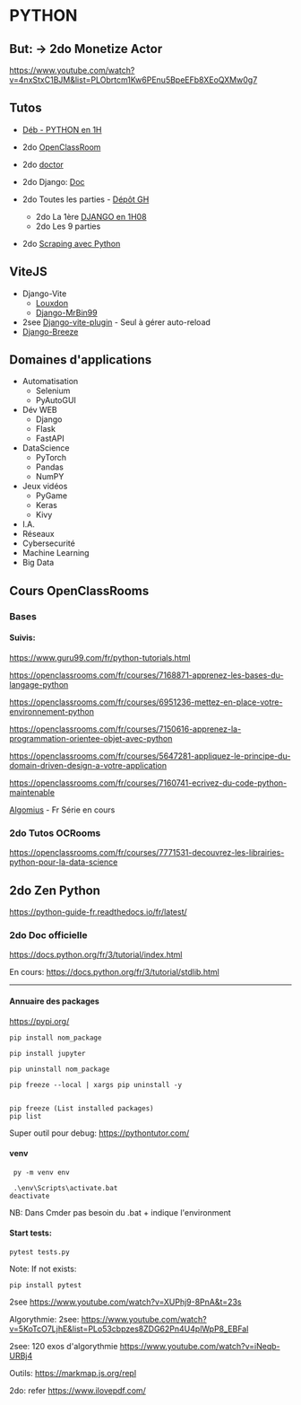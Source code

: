 # PYTHON

## But: → 2do Monetize Actor

https://www.youtube.com/watch?v=4nxStxC1BJM&list=PLObrtcm1Kw6PEnu5BpeEFb8XEoQXMw0g7



## Tutos

- [Déb - PYTHON en 1H](https://www.youtube.com/watch?v=5EnpNI2iCZA)

- 2do [OpenClassRoom](https://openclassrooms.com/fr/courses/7172076-debutez-avec-le-framework-django)
- 2do [doctor](https://python.doctor/page-django-introduction-python)
- 2do Django: [Doc](https://docs.djangoproject.com/fr/5.1/)
- 2do Toutes les parties - [Dépôt GH](https://github.com/commentcoder/apprendre-django-debutants-2024/?tab=readme-ov-file)
  - 2do La 1ère [DJANGO en 1H08](https://www.youtube.com/watch?v=xJNvJaLl8bU)
  - 2do Les 9 parties
- 2do [Scraping avec Python](https://www.youtube.com/watch?v=sOAZpHDEdkg)

## ViteJS
  - Django-Vite
    - [Louxdon](https://github.com/Louxsdon/django-vite)
    - [Django-MrBin99](https://github.com/MrBin99/django-vite)
  - 2see [Django-vite-plugin](https://github.com/protibimbok/django-vite-plugin) - Seul à gérer auto-reload
  - [Django-Breeze](https://github.com/Louxsdon/django-breeze)

## Domaines d'applications

- Automatisation
  - Selenium
  - PyAutoGUI
- Dév WEB
  - Django
  - Flask
  - FastAPI
- DataScience
  - PyTorch
  - Pandas
  - NumPY
- Jeux vidéos
  - PyGame
  - Keras
  - Kivy
- I.A.
- Réseaux
- Cybersecurité
- Machine Learning
- Big Data


## Cours OpenClassRooms


### Bases


#### Suivis:

https://www.guru99.com/fr/python-tutorials.html

https://openclassrooms.com/fr/courses/7168871-apprenez-les-bases-du-langage-python

https://openclassrooms.com/fr/courses/6951236-mettez-en-place-votre-environnement-python

https://openclassrooms.com/fr/courses/7150616-apprenez-la-programmation-orientee-objet-avec-python

https://openclassrooms.com/fr/courses/5647281-appliquez-le-principe-du-domain-driven-design-a-votre-application

https://openclassrooms.com/fr/courses/7160741-ecrivez-du-code-python-maintenable

[Algomius](https://www.youtube.com/watch?v=5MzhGQ8WL70&t=8s) - Fr Série en cours

### 2do Tutos OCRooms

https://openclassrooms.com/fr/courses/7771531-decouvrez-les-librairies-python-pour-la-data-science


## 2do Zen Python
https://python-guide-fr.readthedocs.io/fr/latest/

### 2do Doc officielle
https://docs.python.org/fr/3/tutorial/index.html

En cours: https://docs.python.org/fr/3/tutorial/stdlib.html

---

#### Annuaire des packages

https://pypi.org/

```
pip install nom_package

pip install jupyter

pip uninstall nom_package

pip freeze --local | xargs pip uninstall -y


pip freeze (List installed packages)
pip list

```

Super outil pour debug:
https://pythontutor.com/

#### venv

```
 py -m venv env
 
 .\env\Scripts\activate.bat
deactivate
```
NB: Dans Cmder pas besoin du .bat + indique l'environment

#### Start tests:

```
pytest tests.py
```

Note: If not exists: 

```
pip install pytest
```

2see https://www.youtube.com/watch?v=XUPhj9-8PnA&t=23s

Algorythmie:
2see: https://www.youtube.com/watch?v=5KoTcO7LjhE&list=PLo53cbpzes8ZDG62Pn4U4plWpP8_EBFal

2see: 120 exos d'algorythmie
https://www.youtube.com/watch?v=iNeqb-URBj4

Outils: https://markmap.js.org/repl

2do: refer https://www.ilovepdf.com/
